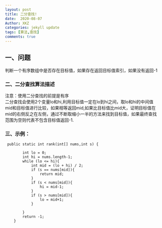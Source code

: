 ```yaml
---
layout: post
title: 二分查找!
date:  2020-08-07
Author: XKZ
categories: jekyll update
tags: [算法,查找]
comments: true
---
```

## 一、问题
判断一个有序数组中是否存在目标值，如果存在返回目标值索引，如果没有返回-1
### 二、二分查找算法描述
注意：使用二分查找的前提是有序    
二分查找会使用2个变量lo和hi,利用目标值一定在lo到hi之间，取lo和hi的中间值mid和目标值进行比较，如果相等返回mid,如果比目标值比mid大，证明目标值在mid的右侧反之在左侧，通过不断取缩小一半的方法来找到目标值，如果最终查找范围为空则代表不包含目标值返回-1.
### 三、示例：
     public static int rank(int[] nums,int s) {
    
            int lo = 0;
            int hi = nums.length-1;
            while (lo <= hi){
                int mid = (lo + hi) / 2;
                if (s == nums[mid]){
                    return mid;
                }
                if (s < nums[mid]){
                    hi = mid-1;
                }
                if (s > nums[mid]){
                    lo = mid+1;
                }
    
            }
            return -1;
        }
